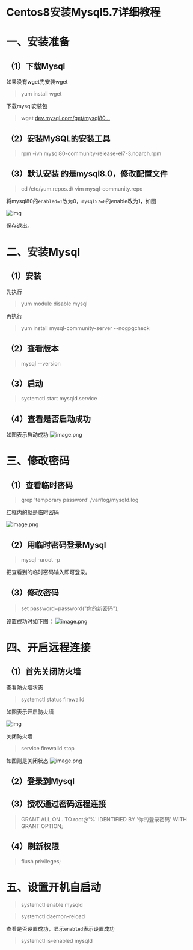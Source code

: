 # Centos8安装Mysql5.7详细教程

# 一、安装准备

## （1）下载Mysql

如果没有wget先安装wget

> yum install wget

下载mysql安装包

> wget [dev.mysql.com/get/mysql80…](https://link.juejin.cn?target=http%3A%2F%2Fdev.mysql.com%2Fget%2Fmysql80-community-release-el7-3.noarch.rpm)

## （2）安装MySQL的安装工具

> rpm -ivh mysql80-community-release-el7-3.noarch.rpm

## （3）默认安装 的是mysql8.0，修改配置文件

> cd /etc/yum.repos.d/ vim mysql-community.repo

将mysql80的`enabled=1`改为0，`mysql57=0`的enable改为1，如图

![img](https://p3-juejin.byteimg.com/tos-cn-i-k3u1fbpfcp/4f823018cbf54ab09ed4833f10a278d8~tplv-k3u1fbpfcp-zoom-in-crop-mark:3024:0:0:0.awebp)

保存退出。

# 二、安装Mysql

## （1）安装

先执行

> yum module disable mysql

再执行

> yum install mysql-community-server --nogpgcheck

## （2）查看版本

> mysql --version

## （3）启动

> systemctl start mysqld.service

## （4）查看是否启动成功

如图表示启动成功 ![image.png](https://p9-juejin.byteimg.com/tos-cn-i-k3u1fbpfcp/458c6be654cb4d2c91b159c2078306f4~tplv-k3u1fbpfcp-zoom-in-crop-mark:3024:0:0:0.awebp?)

# 三、修改密码

## （1）查看临时密码

> grep 'temporary password' /var/log/mysqld.log

红框内的就是临时密码

![image.png](https://p6-juejin.byteimg.com/tos-cn-i-k3u1fbpfcp/7601cc7a6ab1405daeb0e6929dd5c0d4~tplv-k3u1fbpfcp-zoom-in-crop-mark:3024:0:0:0.awebp?)

## （2）用临时密码登录Mysql

> mysql -uroot -p

把查看到的临时密码输入即可登录。

## （3）修改密码

> set password=password("你的新密码");

设置成功时如下图： ![image.png](https://p6-juejin.byteimg.com/tos-cn-i-k3u1fbpfcp/d9bc4004c1474b59af1699198ecf81b4~tplv-k3u1fbpfcp-zoom-in-crop-mark:3024:0:0:0.awebp?)

# 四、开启远程连接

## （1）首先关闭防火墙

查看防火墙状态

> systemctl status firewalld

如图表示开启防火墙

![img](https://p3-juejin.byteimg.com/tos-cn-i-k3u1fbpfcp/ae03fc0289854e7ead241f9ee1171a82~tplv-k3u1fbpfcp-zoom-in-crop-mark:3024:0:0:0.awebp)

关闭防火墙

> service firewalld stop

如图则是关闭状态 ![image.png](https://p1-juejin.byteimg.com/tos-cn-i-k3u1fbpfcp/2f29016e82844964875ac9c1137782ec~tplv-k3u1fbpfcp-zoom-in-crop-mark:3024:0:0:0.awebp?)

## （2）登录到Mysql

## （3）授权通过密码远程连接

> GRANT ALL ON *.* TO root@'%' IDENTIFIED BY '你的登录密码' WITH GRANT OPTION;

## （4）刷新权限

> flush privileges;

# 五、设置开机自启动

> systemctl enable mysqld

> systemctl daemon-reload

查看是否设置成功，显示`enabled`表示设置成功

> systemctl is-enabled mysqld



